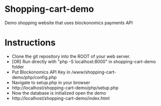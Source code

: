 # Shopping-cart-demo
Demo shopping website that uses blockonomics payments API

# Instructions
* Clone the git repository into the ROOT of your web server.
* [OR] Run directly with "php -S localhost:8000" in shopping-cart-demo folder
* Put Blockonomics API Key in /www/shopping-cart-demo/php/config.php
* Navigate to setup.php in your browser
* http://localhost/shopping-cart-demo/php/setup.php
* Now the database is initialized open the demo
* http://localhost/shopping-cart-demo/index.html
